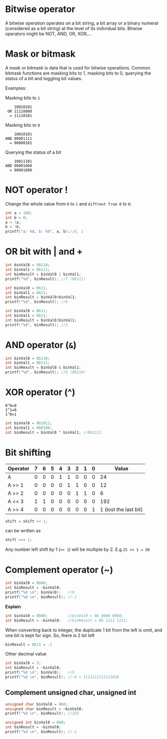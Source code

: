 # Bitwise operator

A bitwise operation operates on a bit string, a bit array or a binary numeral (considered as a bit string) at the level of its individual bits. Bitwise operators might be NOT, AND, OR, XOR,...

# Mask or bitmask

A mask or bitmask is data that is used for bitwise operations. Common bitmask functions are masking bits to 1, masking bits to 0, querying the status of a bit and toggling bit values.

Examples: 

Masking bits to ``1``

```
    10010101
 OR 11110000
  = 11110101
```

Masking bits to ``0``

```
    10010101
AND 00001111
  = 00000101
```

Querying the status of a bit

```
    10011101
AND 00001000
  = 00001000
```

# NOT operator !

Change the whole value from ``0`` to ``1`` and ``diffrent from 0`` to ``0``:

```c
int a = 100;
int b = 0;
a = !a;
b = !b;
printf("a: %d, b: %d", a, b);//0, 1
```

# OR bit with | and +

```c
int binVal0 = 0b110;
int binVal1 = 0b111;
int binResult = binVal0 | binVal1;
printf("%d", binResult); //7 (0b111)
```

```c
int binVal0 = 0b11;
int binVal1 = 0b11;
int binResult = binVal0+binVal1;
printf("%d", binResult); //6
```	

```c
int binVal0 = 0b11;
int binVal1 = 0b11;
int binResult = binVal0|binVal1;
printf("%d", binResult); //3
```

# AND operator (``&``)

```c
int binVal0 = 0b110;
int binVal1 = 0b111;
int binResult = binVal0 & binVal1;
printf("%d", binResult); //6 (0b110)
```

# XOR operator (^)

```
0^0=0
1^1=0
1^0=1
```

```c
int binVal0 = 0b1011;
int binVal1 = 0b0100;
int binResult = binVal0 ^ binVal1; //0b1111
```

# Bit shifting

| Operator |7|6|5|4|3|2|1|0|Value|
| ------- |--|--|--|--|--|--|--|--|--|
|A |0|0|0|1|1|0|0|0|24|		
|A >> 1 |0|0|0|0|1|1|0|0|12|			
|A >> 2 |0|0|0|0|0|1|1|0|6|
|A << 3	|1|1|0|0|0|0|0|0|192|
|A >> 4	|0|0|0|0|0|0|0|1|1 (lost the last bit)| 

```c
shift = shift << 1;
```
can be written as
```c
shift <<= 1;
```

Any number left shift by 1 (``<< 1``) will be multiple by 2. E.g ``25 << 1 = 50``

# Complement operator (~)

```c
int binVal0 = 0b00;
int binResult = ~binVal0;
printf("%d \n", binVal0);   //0
printf("%d \n", binResult); //-1
```

**Explain**

```c
int binVal0 = 0b00;         //binVal0 = 0b 0000 0000;
int binResult = ~binVal0;   //binResult = 0b 1111 1111;
```

When converting back to integer, the duplicate 1 bit from the left is omit, and one bit is kept for sign. So, there is 2 bit left

```c
binResult = 0b11 = -1
```
Other decimal value
```c
int binVal0 = 5;
int binResult = ~binVal0;
printf("%d \n", binVal0);   //5
printf("%d \n", binResult); //-6 = 1111111111111010
```

## Complement unsigned char, unsigned int

```c
unsigned char binVal0 = 0b0;
unsigned char binResult = ~binVal0;
printf("%d \n", binResult); //255
```	

```c
unsigned int binVal0 = 0b0;
int binResult = ~binVal0;
printf("%d \n", binResult); //-1
```	
